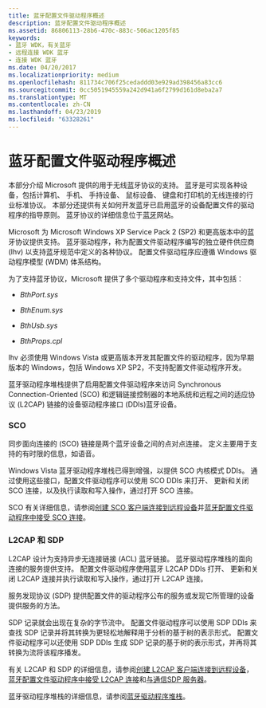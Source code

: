 ```yaml
---
title: 蓝牙配置文件驱动程序概述
description: 蓝牙配置文件驱动程序概述
ms.assetid: 86806113-28b6-470c-883c-506ac1205f85
keywords:
- 蓝牙 WDK，有关蓝牙
- 远程连接 WDK 蓝牙
- 连接 WDK 蓝牙
ms.date: 04/20/2017
ms.localizationpriority: medium
ms.openlocfilehash: 811734c706f25cedaddd03e929ad398456a83cc6
ms.sourcegitcommit: 0cc5051945559a242d941a6f2799d161d8eba2a7
ms.translationtype: MT
ms.contentlocale: zh-CN
ms.lasthandoff: 04/23/2019
ms.locfileid: "63328261"
---
```

# <a name="bluetooth-profile-drivers-overview"></a>蓝牙配置文件驱动程序概述


本部分介绍 Microsoft 提供的用于无线蓝牙协议的支持。 蓝牙是可实现各种设备，包括计算机、 手机、 手持设备、 鼠标设备、 键盘和打印机的无线连接的行业标准协议。 本部分还提供有关如何开发蓝牙已启用蓝牙的设备配置文件的驱动程序的指导原则。 蓝牙协议的详细信息位于[蓝牙](https://go.microsoft.com/fwlink/p/?linkid=26268)网站。

Microsoft 为 Microsoft Windows XP Service Pack 2 (SP2) 和更高版本中的蓝牙协议提供支持。 蓝牙驱动程序，称为配置文件驱动程序编写的独立硬件供应商 (Ihv) 以支持蓝牙规范中定义的各种协议。 配置文件驱动程序应遵循 Windows 驱动程序模型 (WDM) 体系结构。

为了支持蓝牙协议，Microsoft 提供了多个驱动程序和支持文件，其中包括：

-   *BthPort.sys*

-   *BthEnum.sys*

-   *BthUsb.sys*

-   *BthProps.cpl*

Ihv 必须使用 Windows Vista 或更高版本开发其配置文件的驱动程序，因为早期版本的 Windows，包括 Windows XP SP2，不支持配置文件驱动程序开发。

蓝牙驱动程序堆栈提供了启用配置文件驱动程序来访问 Synchronous Connection-Oriented (SCO) 和逻辑链接控制器的本地系统和远程之间的适应协议 (L2CAP) 链接的设备驱动程序接口 (DDIs)蓝牙设备。

### <a name="span-idscospanspan-idscospansco"></a><span id="sco"></span><span id="SCO"></span>**SCO**

同步面向连接的 (SCO) 链接是两个蓝牙设备之间的点对点连接。 定义主要用于支持的有时限的信息，如语音。

Windows Vista 蓝牙驱动程序堆栈已得到增强，以提供 SCO 内核模式 DDIs。 通过使用这些接口，配置文件驱动程序可以使用 SCO DDIs 来打开、 更新和关闭 SCO 连接，以及执行读取和写入操作，通过打开 SCO 连接。

SCO 有关详细信息，请参阅[创建 SCO 客户端连接到远程设备](creating-a-sco-client-connection-to-a-remote-device.md)并[蓝牙配置文件驱动程序中接受 SCO 连接](accepting-sco-connections-in-a-bluetooth-profile-driver.md)。

### <a name="span-idl2capandsdpspanspan-idl2capandsdpspanl2cap-and-sdp"></a><span id="l2cap_and_sdp"></span><span id="L2CAP_AND_SDP"></span>**L2CAP 和 SDP**

L2CAP 设计为支持异步无连接链接 (ACL) 蓝牙链接。 蓝牙驱动程序堆栈的面向连接的服务提供支持。 配置文件驱动程序使用蓝牙 L2CAP DDIs 打开、 更新和关闭 L2CAP 连接并执行读取和写入操作，通过打开 L2CAP 连接。

服务发现协议 (SDP) 提供配置文件的驱动程序公布的服务或发现它所管理的设备提供服务的方法。

SDP 记录就会出现在复杂的字节流中。 配置文件驱动程序可以使用 SDP DDIs 来查找 SDP 记录并将其转换为更轻松地解释用于分析的基于树的表示形式。 配置文件驱动程序可以还使用 SDP DDIs 生成 SDP 记录的基于树的表示形式，并再将其转换为流将该程序播发。

有关 L2CAP 和 SDP 的详细信息，请参阅[创建 L2CAP 客户端连接到远程设备](creating-a-l2cap-client-connection-to-a-remote-device.md)，[蓝牙配置文件驱动程序中接受 L2CAP 连接](accepting-l2cap-connections-in-a-bluetooth-profile-driver.md)和[与通信SDP 服务器](communicating-with-sdp-servers.md)。

蓝牙驱动程序堆栈的详细信息，请参阅[蓝牙驱动程序堆栈](bluetooth-driver-stack.md)。

 

 





